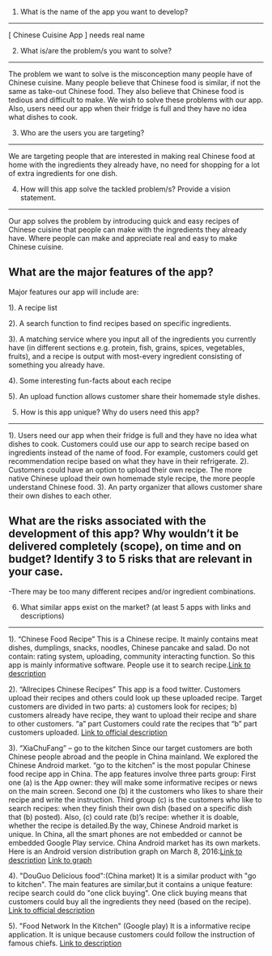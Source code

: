 1. What is the name of the app you want to develop?
------
[ Chinese Cuisine App ] needs real name
  
2. What is/are the problem/s you want to solve?
------
The problem we want to solve is the misconception many people have of Chinese cuisine. Many people believe that Chinese food is similar, if not the same as take-out Chinese food. They also believe that Chinese food is tedious and difficult to make. We wish to solve these problems with our app. Also, users need our app when their fridge is full and they have no idea what dishes to cook.
 
3. Who are the users you are targeting?
------
We are targeting people that are interested in making real Chinese food at home with the ingredients they already have, no need for shopping for a lot of extra ingredients for one dish.
 
4. How will this app solve the tackled problem/s? Provide a vision statement.
------
Our app solves the problem by introducing quick and easy recipes of Chinese cuisine that people can make with the ingredients they already have. Where people can make and appreciate real and easy to make Chinese cuisine.
 
What are the major features of the app?
------
Major features our app will include are: 

1). A recipe list

2). A search function to find recipes based on specific ingredients.

3). A matching service where you input all of the ingredients you currently have (in different sections e.g. protein, fish, grains, spices, vegetables, fruits), and a recipe is output with most-every ingredient consisting of something you already have. 

4). Some interesting fun-facts about each recipe

5). An upload function allows customer share their homemade style dishes.



5. How is this app unique? Why do users need this app?
------
1). Users need our app when their fridge is full and they have no idea what dishes to cook. Customers could use our app to search recipe based on ingredients instead of the name of food. For example, customers could get recommendation recipe based on what they have in their refrigerate. 
2). Customers could have an option to upload their own recipe. The more native Chinese upload their own homemade style recipe, the more people understand Chinese food.
3). An party organizer that allows customer share their own dishes to each other.  
 
What are the risks associated with the development of this app? Why wouldn’t it be delivered completely (scope), on time and on budget? Identify 3 to 5 risks that are relevant in your case.
------
-There may be too many different recipes and/or ingredient combinations.

6. What similar apps exist on the market? (at least 5 apps with links and descriptions)
------
1). “Chinese Food Recipe” 
This is a Chinese recipe. It mainly contains meat dishes, dumplings, snacks, noodles, Chinese pancake and salad. Do not contain: rating system, uploading, community interacting function. So this app is mainly informative software. People use it to search recipe.[Link to description](https://play.google.com/store/apps/details?id=com.andromo.dev551559.app530131&hl=en)

2). “Allrecipes Chinese Recipes”
This app is a food twitter. Customers upload their recipes and others could look up these uploaded recipe. Target customers are divided in two parts: a) customers look for recipes; b) customers already have recipe, they want to upload their recipe and share to other customers. “a” part Customers could rate the recipes that “b” part customers uploaded. 
[Link to official description](https://play.google.com/store/apps/details?id=r.recipes.chinese&hl=en)

3). “XiaChuFang” – go to the kitchen
Since our target customers are both Chinese people abroad and the people in China mainland. We explored the Chinese Android market. “go to the kitchen” is the most popular Chinese food recipe app in China. The app features involve three parts group: First one (a) is the App owner: they will make some informative recipes or news on the main screen. Second one (b) it the customers who likes to share their recipe and write the instruction. Third group (c) is the customers who like to search recipes: when they finish their own dish (based on a specific dish that (b) posted). Also, (c) could rate (b)’s recipe: whether it is doable, whether the recipe is detailed.By the way, Chinese Android market is unique. In China, all the smart phones are not embedded or cannot be embedded Google Play service. China Android market has its own markets. 
Here is an Android version distribution graph on March 8, 2016:[Link to description](http://sj.qq.com/myapp/detail.htm?apkName=com.xiachufang) [Link to graph](http://img.it610.com/image/info2/206033612fe84c9286fac1ec7f9caeed.jpg)

4). "DouGuo Delicious food":(China market)
It is a similar product with "go to kitchen". The main features are similar,but it contains a unique feature: recipe search could do "one click buying". One click buying means that customers could buy all the ingredients they need (based on the recipe). [Link to official description](http://sj.qq.com/myapp/detail.htm?apkName=com.douguo.recipe)

5). "Food Network In the Kitchen" (Google play)
It is a informative recipe application. It is unique because customers could follow the instruction of famous chiefs. [Link to description](https://play.google.com/store/apps/details?id=com.scripps.android.foodnetwork&hl=en) 

